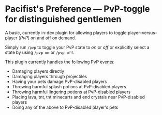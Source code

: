 # Pacifist's Preference — PvP-toggle for distinguished gentlemen

A basic, currently in-dev plugin for allowing players to toggle player-versus-player (*PvP*) on and off on demand.

Simply run `/pvp` to toggle your PvP state to *on* or *off* or explicitly select a state by using `/pvp on` or `/pvp off`.

This plugin currently handles the following PvP events:
* Damaging players directly
* Damaging players through projectiles
* Having your pets damage PvP-disabled players 
* Throwing harmful splash potions at PvP-disabled players
* Throwing harmful lingering potions at PvP-disabled players
* Placing lava, tnt, tnt minecarts and end crystals near PvP-disabled players
* Doing any of the above to PvP-disabled player's pets
